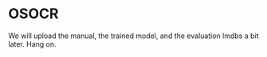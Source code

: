 # OSOCR
We will upload the manual, the trained model, and the evaluation lmdbs a bit later. Hang on.
